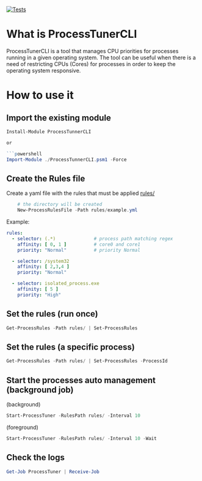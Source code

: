 [![Tests](https://github.com/jsoliveir/ProcessTunerCLI/actions/workflows/tests.yml/badge.svg)](https://github.com/jsoliveir/ProcessTunerCLI/actions/workflows/tests.yml)
# What is ProcessTunerCLI
ProcessTunerCLI is a tool that manages CPU priorities for processes running in a given operating system. The tool can be useful when there is a need of restricting CPUs (Cores) for processes in order to keep the operating system responsive.

# How to use it

## Import the existing module

```powershell
Install-Module ProcessTunnerCLI 

or

```powershell
Import-Module ./ProcessTunnerCLI.psm1 -Force
```

## Create the Rules file
Create a yaml file with the rules that must be applied [rules/](rules/example.yml)

```powershell
    # the directory will be created 
    New-ProcessRulesFile -Path rules/example.yml
```
Example:
``` yaml
rules:
  - selector: (.*)              # process path matching regex
    affinity: [ 0, 1 ]          # core0 and core1
    priority: "Normal"          # priority Normal

  - selector: /system32
    affinity: [ 2,3,4 ]
    priority: "Normal"

  - selector: isolated_process.exe
    affinity: [ 5 ]
    priority: "High"
```

## Set the rules (run once)

``` powershell
Get-ProcessRules -Path rules/ | Set-ProcessRules
```

## Set the rules (a specific process)

``` powershell
Get-ProcessRules -Path rules/ | Set-ProcessRules -ProcessId 
```

## Start the processes auto management (background job)

(background)
``` powershell
Start-ProcessTuner -RulesPath rules/ -Interval 10
```
(foreground)
``` powershell
Start-ProcessTuner -RulesPath rules/ -Interval 10 -Wait 
```
## Check the logs 

``` powershell
Get-Job ProcessTuner | Receive-Job
```